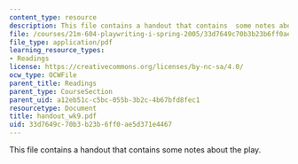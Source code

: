 ```yaml
---
content_type: resource
description: This file contains a handout that contains  some notes about the play.
file: /courses/21m-604-playwriting-i-spring-2005/33d7649c70b3b23b6ff0ae5d371e4467_handout_wk9.pdf
file_type: application/pdf
learning_resource_types:
- Readings
license: https://creativecommons.org/licenses/by-nc-sa/4.0/
ocw_type: OCWFile
parent_title: Readings
parent_type: CourseSection
parent_uid: a12eb51c-c5bc-055b-3b2c-4b67bfd8fec1
resourcetype: Document
title: handout_wk9.pdf
uid: 33d7649c-70b3-b23b-6ff0-ae5d371e4467
---
```

This file contains a handout that contains  some notes about the play.